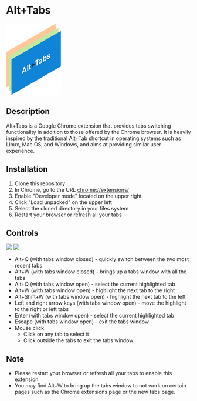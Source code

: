 # Alt+Tabs
<img src="image/../images/logo.png" alt="drawing" width="150"/>

## Description
Alt+Tabs is a Google Chrome extension that provides tabs switching functionality in addition to those offered by the Chrome browser. It is heavily inspired by the traditional Alt+Tab shortcut in operating systems such as Linux, Mac OS, and Windows, and aims at providing similar user experience.

## Installation
1. Clone this repository
2. In Chrome, go to the URL [chrome://extensions/](chrome://extensions/)
3. Enable "Developer mode" located on the upper right
4. Click "Load unpacked" on the upper left
5. Select the cloned directory in your files system
6. Restart your browser or refresh all your tabs

## Controls
<img src='showcase_image_1.png'> <img src='showcase_image_2.png'>
- Alt+Q (with tabs window closed) - quickly switch between the two most recent tabs
- Alt+W (with tabs window closed) - brings up a tabs window with all the tabs
- Alt+Q (with tabs window open) - select the current highlighted tab
- Alt+W (with tabs window open) - highlight the next tab to the right
- Alt+Shift+W (with tabs window open) - highlight the next tab to the left
- Left and right arrow keys (with tabs window open) - move the highlight to the right or left tabs
- Enter (with tabs window open) - select the current highlighted tab
- Escape (with tabs window open) - exit the tabs window
- Mouse click
  - Click on any tab to select it
  - Click outside the tabs to exit the tabs window

## Note
- Please restart your browser or refresh all your tabs to enable this extension
- You may find Alt+W to bring up the tabs window to not work on certain pages such as the Chrome extensions page or the new tabs page.



